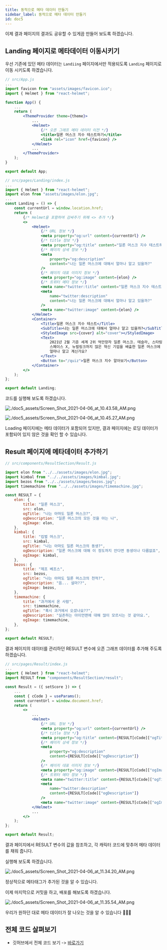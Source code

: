 ```yaml
---
title: 동적으로 메타 데이터 만들기
sidebar_label: 동적으로 메타 데이터 만들기
id: doc5
---
```


이제 결과 페이지의 결과도 공유할 수 있게끔 만들어 보도록 하겠습니다.

## Landing 페이지로 메타데이터 이동시키기

우선 기존에 있던 메타 데이터는 `Landiing` 페이지에서만 적용되도록 `Landing` 페이지로 이동 시키도록 하겠습니다.

```jsx
// src/App.js
...
import favicon from "assets/images/favicon.ico";
import { Helmet } from "react-helmet";

function App() {
	...
	return (
		<ThemeProvider theme={theme}>
			...
			<Helmet>
				{/* 오픈 그래프 메타 데이터 이전 */}
				<title>일론 머스크 지수 테스트하기</title>
				<link rel="icon" href={favicon} />
			</Helmet>
			...
		</ThemeProvider>
	);
}

export default App;
```

```jsx
// src/pages/Landing/index.js
...
import { Helmet } from "react-helmet";
import elon from "assets/images/elon.jpg";
...
const Landing = () => {
	const currentUrl = window.location.href;
	return (
		{/* Helmet을 포함하여 감싸주기 위해 <> 추가 */}
		<>
			<Helmet>
				{/* URL 정보 */}
				<meta property="og:url" content={currentUrl} />
				{/* title 정보 */}
				<meta property="og:title" content="일론 머스크 지수 테스트하기" />
				{/* 페이지 상세 정보 */}
				<meta
					property="og:description"
					content="나는 일론 머스크에 대해서 얼마나 알고 있을까?"
				/>
				{/* 페이지 대표 이미지 정보 */}
				<meta property="og:image" content={elon} />
				{/* 트위터 메타 정보 */}
				<meta name="twitter:title" content="일론 머스크 지수 테스트하기" />
				<meta
					name="twitter:description"
					content="나는 일론 머스크에 대해서 얼마나 알고 있을까?"
				/>
				<meta name="twitter:image" content={elon} />
			</Helmet>
			<Container>
				<Title>일론 머스크 지수 테스트</Title>
				<SubTitle>나는 일론 머스크에 대해서 얼마나 알고 있을까?</SubTitle>
				<StyledImage src={cover} alt="cover"></StyledImage>
				<Text>
					2021년 2월 기준 세계 2위 억만장자 일론 머스크. 테슬라, 스타링크,
					스페이스 X, 뉴럴링크까지 많은 혁신 기업을 배출한 일론 머스크에 대해서
					얼마나 알고 계신가요?
				</Text>
				<Button to="/quiz">일론 머스크 지수 알아보기</Button>
			</Container>
		</>
	);
};

export default Landing;
```

코드를 실행해 보도록 하겠습니다.

![./doc5_assets/Screen_Shot_2021-04-06_at_10.43.58_AM.png](./doc5_assets/Screen_Shot_2021-04-06_at_10.43.58_AM.png)

![./doc5_assets/Screen_Shot_2021-04-06_at_10.45.27_AM.png](./doc5_assets/Screen_Shot_2021-04-06_at_10.45.27_AM.png)

Loading 페이지에는 메타 데이터가 포함되어 있지만, 결과 페이지에는 로딩 데이터가 포함되어 있지 않은 것을 확인 할 수 있습니다.

## Result 페이지에 메타데이터 추가하기

```jsx
// src/components/ResultSection/Result.js

import elon from "../../assets/images/elon.jpg";
import kimbal from "../../assets/images/kimbal.jpg";
import bezos from "../../assets/images/bezos.jpg";
import timemachine from "../../assets/images/timemachine.jpg";

const RESULT = {
	elon: {
		title: "일론 머스크",
		src: elon,
		ogTitle: "나는 아마도 일론 머스크?",
		ogDescription: "일론 머스크의 모든 것을 아는 나",
		ogImage: elon,
	},
	kimbal: {
		title: "킴벌 머스크",
		src: kimbal,
		ogTitle: "나는 아마도 일론 머스크의 동생?",
		ogDescription: "일론 머스크에 대해 이 정도까지 안다면 동생이나 다름없죠",
		ogImage: kimbal,
	},
	bezos: {
		title: "제프 베조스",
		src: bezos,
		ogTitle: "나는 아마도 일론 머스크의 천적?",
		ogDescription: "음... 설마??",
		ogImage: bezos,
	},
	timemachine: {
		title: "과거에서 온 사람",
		src: timemachine,
		ogTitle: "혹시 과거에서 오셨나요??",
		ogDescription: "실존하는 아이언맨에 대해 많이 모르시는 것 같아요.",
		ogImage: timemachine,
	},
};

export default RESULT;
```

결과 페이지의 데이터를 관리하던 RESULT 변수에 오픈 그래프 데이터를 추가해 주도록 하겠습니다.

```jsx
// src/pages/Result/index.js
...
import { Helmet } from "react-helmet";
import RESULT from "components/ResultSection/result";

const Result = ({ setScore }) => {
	...
	const { cCode } = useParams();
	const currentUrl = window.document.href;
	return (
		<>
			...
			<Helmet>
				{/* URL 정보 */}
				<meta property="og:url" content={currentUrl} />
				{/* title 정보 */}
				<meta property="og:title" content={RESULT[cCode]["ogTitle"]} />
				{/* 페이지 상세 정보 */}
				<meta
					property="og:description"
					content={RESULT[cCode]["ogDescription"]}
				/>
				{/* 페이지 대표 이미지 정보 */}
				<meta property="og:image" content={RESULT[cCode]["ogImage"]} />
				{/* 트위터 메타 정보 */}
				<meta name="twitter:title" content={RESULT[cCode]["ogTitle"]} />
				<meta
					name="twitter:description"
					content={RESULT[cCode]["ogDescription"]}
				/>
				<meta name="twitter:image" content={RESULT[cCode]["ogImage"]} />
			</Helmet>
			...
		</>
	);
};

export default Result;
```

결과 페이지에서 RESULT 변수의 값을 참조하고, 각 캐릭터 코드에 맞추어 메타 데이터를 채워 줍니다.

실행해 보도록 하겠습니다.

![./doc5_assets/Screen_Shot_2021-04-06_at_11.34.20_AM.png](./doc5_assets/Screen_Shot_2021-04-06_at_11.34.20_AM.png)

정상적으로 메타태그가 추가된 것을 알 수 있습니다.

이제 마지막으로 커밋을 하고, 배포를 해보도록 하겠습니다.

![./doc5_assets/Screen_Shot_2021-04-06_at_11.35.54_AM.png](./doc5_assets/Screen_Shot_2021-04-06_at_11.35.54_AM.png)

우리가 원하던 대로 메타 데이터가 잘 나오는 것을 알 수 있습니다 👏👏👏

## 전체 코드 살펴보기

- 깃허브에서 전체 코드 보기 -> [바로가기](https://github.com/CodePotStudio/starter-quiz-app/tree/week07-04)
